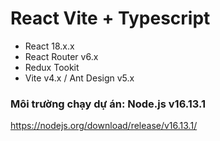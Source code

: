 # React Vite + Typescript
- React 18.x.x
- React Router v6.x
- Redux Tookit
- Vite v4.x / Ant Design v5.x

### Môi trường chạy dự án: Node.js v16.13.1
https://nodejs.org/download/release/v16.13.1/


